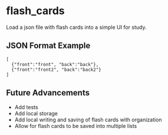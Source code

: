 # flash_cards

Load a json file with flash cards into a simple UI for study.

## JSON Format Example
```
[
  {"front":"front", "back":"back"},
  {"front":"front2", "back":"back2"}
]
```

## Future Advancements
* Add tests
* Add local storage
* Add local writing and saving of flash cards with organization
* Allow for flash cards to be saved into multiple lists
